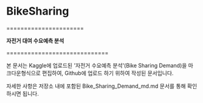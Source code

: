 # BikeSharing
======================

**자전거 대여 수요예측 분석**

=============================

본 문서는 Kaggle에 업로드된 '자전거 수요예측 분석'(Bike Sharing Demand)을 마크다운형식으로 편집하여,
Github에 업로드 하기 위하여 작성된 문서입니다.

자세한 사항은 저장소 내에 포함된 Bike_Sharing_Demand_md.md 문서를 통해 확인하시면 됩니다.
